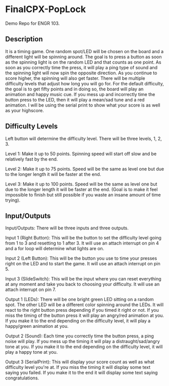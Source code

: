# FinalCPX-PopLock
Demo Repo for ENGR 103.

## Description
It is a timing game. One random spot/LED will be chosen on the board and a different light will be spinning around. The goal is to press a button as soon as the spinning light is on the random LED and that counts as one point. As soon as you correctly time the press, it will play a ping type of sound and the spinning light will now spin the opposite direction. As you continue to score higher, the spinning will also get faster. There will be multiple difficulty levels that adjust how long you will go for. For the default difficulty, the goal is to get fifty points and in doing so, the board will play an animation and happy music cue. If you mess up and incorrectly time the button press to the LED, then it will play a mean/sad tune and a red animation. I will be using the serial print to show what your score is as well as your highscore.

## Difficulty Levels
Left button will determine the difficulty level. There will be three levels, 1, 2, 3.

Level 1: Make it up to 50 points. Spinning speed will start off slow and be relatively fast by the end.

Level 2: Make it up to 75 points. Speed will be the same as level one but due to the longer length it will be faster at the end.

Level 3: Make it up to 100 points. Speed will be the same as level one but due to the longer length it will be faster at the end. (Goal is to make it feel impossible to finish but still possible if you waste an insane amount of time trying).

## Input/Outputs
Input/Outputs:
There will be three inputs and three outputs.

Input 1 (Right Button): This will be the button to set the difficulty level going from 1 to 3 and resetting to 1 after 3. It will use an attach interrupt on pin 4 and a for loop will determine what lights are on.

Input 2 (Left Button): This will be the button you use to time your presses right on the LED and to start the game. It will use an attach interrupt on pin 5.

Input 3 (SlideSwitch): This will be the input where you can reset everything at any moment and take you back to choosing your difficulty. It will use an attach interrupt on pin 7.

Output 1 (LEDs): There will be one bright green LED sitting on a random spot. The other LED will be a different color spinning around the LEDs. It will react to the right button press depending if you timed it right or not. If you miss the timing of the button press it will play an angry/red animation at you. If you make it to the end depending on the difficulty level, it will play a happy/green animation at you. 

Output 2 (Sound): Each time you correctly time the button press, a ping noise will play. If you mess up the timing it will play a distraught/sad/angry tone at you. If you make it to the end depending on the difficulty level, it will play a happy tone at you. 

Output 3 (SerialPrint): This will display your score count as well as what difficulty level you're at. If you miss the timing it will display some text saying you failed. If you make it to the end it will display some text saying congratulations.
